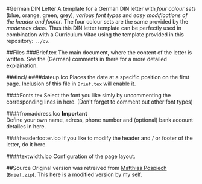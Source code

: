 #German DIN Letter
A template for a German DIN letter with _four colour sets_ (blue, orange, green, grey),
_various font types_ and _easy modifications of the header and footer_.
The four colour sets are the same provided by the _moderncv_ class.
Thus this DIN letter template can be perfectly used in combination with a Curriculum Vitae using
the template provided in this repository: `../cv`.

##Files
###Brief.tex
The main document, where the content of the letter is written.
See the (German) comments in there for a more detailed explaination.

###incl/
####dateup.lco
Places the date at a specific position on the first page.
Inclusion of this file in `Brief.tex` will enable it.

####Fonts.tex
Select the font you like simly by uncommenting the corresponding lines in here.
(Don't forget to comment out other font types)

####fromaddress.lco
**Important**  
Define your own name, adress, phone number and (optional) bank account detailes in here.

####headerfooter.lco
If you like to modify the header and / or footer of the letter, do it here.

####textwidth.lco
Configuration of the page layout.

##Source
Original version was retreived from [Matthias Pospiech](http://www.matthiaspospiech.de/latex/vorlagen/)
([`Brief.zip`](http://www.matthiaspospiech.de/download/latex/vorlagen/brief/Brief.zip)).
This here is a modified version by my self.